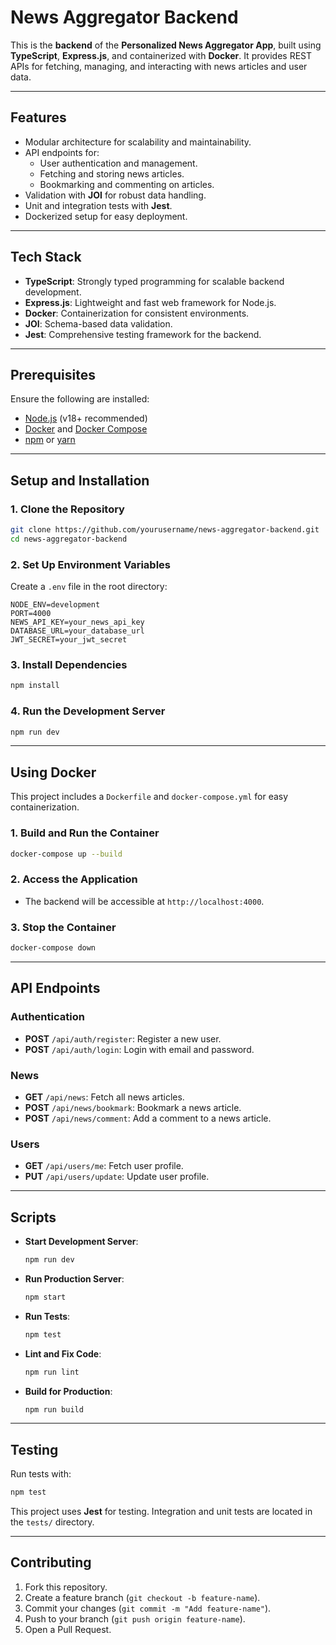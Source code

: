 # News Aggregator Backend

This is the **backend** of the **Personalized News Aggregator App**, built using **TypeScript**, **Express.js**, and containerized with **Docker**. It provides REST APIs for fetching, managing, and interacting with news articles and user data.

---

## Features

- Modular architecture for scalability and maintainability.
- API endpoints for:
  - User authentication and management.
  - Fetching and storing news articles.
  - Bookmarking and commenting on articles.
- Validation with **JOI** for robust data handling.
- Unit and integration tests with **Jest**.
- Dockerized setup for easy deployment.

---

## Tech Stack

- **TypeScript**: Strongly typed programming for scalable backend development.
- **Express.js**: Lightweight and fast web framework for Node.js.
- **Docker**: Containerization for consistent environments.
- **JOI**: Schema-based data validation.
- **Jest**: Comprehensive testing framework for the backend.

---

## Prerequisites

Ensure the following are installed:
- [Node.js](https://nodejs.org/) (v18+ recommended)
- [Docker](https://www.docker.com/) and [Docker Compose](https://docs.docker.com/compose/)
- [npm](https://www.npmjs.com/) or [yarn](https://yarnpkg.com/)

---

## Setup and Installation

### 1. Clone the Repository
```bash
git clone https://github.com/yourusername/news-aggregator-backend.git
cd news-aggregator-backend
```

### 2. Set Up Environment Variables
Create a `.env` file in the root directory:
```plaintext
NODE_ENV=development
PORT=4000
NEWS_API_KEY=your_news_api_key
DATABASE_URL=your_database_url
JWT_SECRET=your_jwt_secret
```

### 3. Install Dependencies
```bash
npm install
```

### 4. Run the Development Server
```bash
npm run dev
```

---

## Using Docker

This project includes a `Dockerfile` and `docker-compose.yml` for easy containerization.

### 1. Build and Run the Container
```bash
docker-compose up --build
```

### 2. Access the Application
- The backend will be accessible at `http://localhost:4000`.

### 3. Stop the Container
```bash
docker-compose down
```

---

## API Endpoints

### Authentication
- **POST** `/api/auth/register`: Register a new user.
- **POST** `/api/auth/login`: Login with email and password.

### News
- **GET** `/api/news`: Fetch all news articles.
- **POST** `/api/news/bookmark`: Bookmark a news article.
- **POST** `/api/news/comment`: Add a comment to a news article.

### Users
- **GET** `/api/users/me`: Fetch user profile.
- **PUT** `/api/users/update`: Update user profile.

---

## Scripts

- **Start Development Server**:
  ```bash
  npm run dev
  ```
- **Run Production Server**:
  ```bash
  npm start
  ```
- **Run Tests**:
  ```bash
  npm test
  ```
- **Lint and Fix Code**:
  ```bash
  npm run lint
  ```
- **Build for Production**:
  ```bash
  npm run build
  ```

---

## Testing

Run tests with:
```bash
npm test
```
This project uses **Jest** for testing. Integration and unit tests are located in the `tests/` directory.

---

## Contributing

1. Fork this repository.
2. Create a feature branch (`git checkout -b feature-name`).
3. Commit your changes (`git commit -m "Add feature-name"`).
4. Push to your branch (`git push origin feature-name`).
5. Open a Pull Request.
